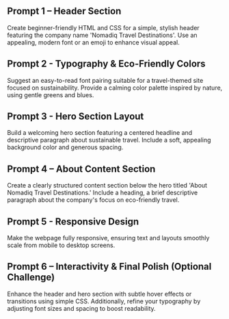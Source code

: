 <!-- For Student Team Exercise  -->
## Prompt 1 – Header Section
Create beginner-friendly HTML and CSS for a simple, stylish header featuring the company name 'Nomadiq Travel Destinations'. 
Use an appealing, modern font or an emoji to enhance visual appeal. 

## Prompt 2 - Typography & Eco-Friendly Colors
Suggest an easy-to-read font pairing suitable for a travel-themed site focused on sustainability. 
Provide a calming color palette inspired by nature, using gentle greens and blues. 

## Prompt 3 - Hero Section Layout
Build a welcoming hero section featuring a centered headline and descriptive paragraph about sustainable travel. Include a soft, appealing background color and generous spacing. 

## Prompt 4 – About Content Section
Create a clearly structured content section below the hero titled 'About Nomadiq Travel Destinations.' Include a heading, a brief descriptive paragraph about the company's focus on eco-friendly travel.

## Prompt 5 - Responsive Design
Make the webpage fully responsive, ensuring text and layouts smoothly scale from mobile to desktop screens. 

## Prompt 6 – Interactivity & Final Polish (Optional Challenge)
Enhance the header and hero section with subtle hover effects or transitions using simple CSS. Additionally, refine your typography by adjusting font sizes and spacing to boost readability.